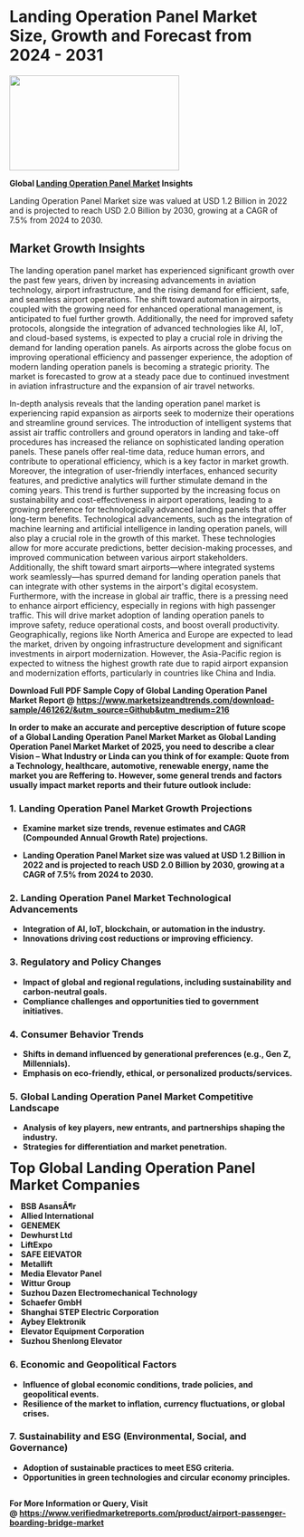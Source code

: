 <H1>Landing Operation Panel Market Size, Growth and Forecast from 2024 - 2031</H1><img class="aligncenter size-medium wp-image-584254" src="https://thirdeyenews.in/wp-content/uploads/2024/09/Global-Market-Research-300x168.jpeg" alt="" width="300" height="168" /><p><strong>Global&nbsp;<a href="https://www.marketsizeandtrends.com/download-sample/461262/&amp;utm_source=Github&utm_medium=216">Landing Operation Panel Market</a> Insights</strong></p><p>Landing Operation Panel Market size was valued at USD 1.2 Billion in 2022 and is projected to reach USD 2.0 Billion by 2030, growing at a CAGR of 7.5% from 2024 to 2030.</p><p><h2>Market Growth Insights</h2> <p>The landing operation panel market has experienced significant growth over the past few years, driven by increasing advancements in aviation technology, airport infrastructure, and the rising demand for efficient, safe, and seamless airport operations. The shift toward automation in airports, coupled with the growing need for enhanced operational management, is anticipated to fuel further growth. Additionally, the need for improved safety protocols, alongside the integration of advanced technologies like AI, IoT, and cloud-based systems, is expected to play a crucial role in driving the demand for landing operation panels. As airports across the globe focus on improving operational efficiency and passenger experience, the adoption of modern landing operation panels is becoming a strategic priority. The market is forecasted to grow at a steady pace due to continued investment in aviation infrastructure and the expansion of air travel networks.</p> <p><strong></strong></p> <p>In-depth analysis reveals that the landing operation panel market is experiencing rapid expansion as airports seek to modernize their operations and streamline ground services. The introduction of intelligent systems that assist air traffic controllers and ground operators in landing and take-off procedures has increased the reliance on sophisticated landing operation panels. These panels offer real-time data, reduce human errors, and contribute to operational efficiency, which is a key factor in market growth. Moreover, the integration of user-friendly interfaces, enhanced security features, and predictive analytics will further stimulate demand in the coming years. This trend is further supported by the increasing focus on sustainability and cost-effectiveness in airport operations, leading to a growing preference for technologically advanced landing panels that offer long-term benefits. Technological advancements, such as the integration of machine learning and artificial intelligence in landing operation panels, will also play a crucial role in the growth of this market. These technologies allow for more accurate predictions, better decision-making processes, and improved communication between various airport stakeholders. Additionally, the shift toward smart airports—where integrated systems work seamlessly—has spurred demand for landing operation panels that can integrate with other systems in the airport's digital ecosystem. Furthermore, with the increase in global air traffic, there is a pressing need to enhance airport efficiency, especially in regions with high passenger traffic. This will drive market adoption of landing operation panels to improve safety, reduce operational costs, and boost overall productivity. Geographically, regions like North America and Europe are expected to lead the market, driven by ongoing infrastructure development and significant investments in airport modernization. However, the Asia-Pacific region is expected to witness the highest growth rate due to rapid airport expansion and modernization efforts, particularly in countries like China and India. <p><strong></p><p><span class=""><strong>Download Full PDF Sample Copy of Global Landing Operation Panel Market Report</strong> @ <a href="https://www.marketsizeandtrends.com/download-sample/461262/&amp;utm_source=Github&utm_medium=216" target="_blank">https://www.marketsizeandtrends.com/download-sample/461262/&amp;utm_source=Github&utm_medium=216</a></span></p><p>In order to make an accurate and perceptive description of future scope of a Global&nbsp;Landing Operation Panel Market Market as Global&nbsp;Landing Operation Panel Market Market of 2025, you need to describe a clear Vision &ndash; What Industry or Linda can you think of for example: Quote from a Technology, healthcare, automotive, renewable energy, name the market you are Reffering to. However, some general trends and factors usually impact market reports and their future outlook include:</p><h3>1.&nbsp;<strong>Landing Operation Panel Market Growth Projections</strong></h3><ul><li>Examine market size trends, revenue estimates and CAGR (Compounded Annual Growth Rate) projections.</li><li><p>Landing Operation Panel Market size was valued at USD 1.2 Billion in 2022 and is projected to reach USD 2.0 Billion by 2030, growing at a CAGR of 7.5% from 2024 to 2030.</p></li></ul><h3>2.&nbsp;<strong>Landing Operation Panel Market Technological Advancements</strong></h3><ul><li>Integration of AI, IoT, blockchain, or automation in the industry.</li><li>Innovations driving cost reductions or improving efficiency.</li></ul><h3>3.&nbsp;<strong>Regulatory and Policy Changes</strong></h3><ul><li>Impact of global and regional regulations, including sustainability and carbon-neutral goals.</li><li>Compliance challenges and opportunities tied to government initiatives.</li></ul><h3>4.&nbsp;<strong>Consumer Behavior Trends</strong></h3><ul><li>Shifts in demand influenced by generational preferences (e.g., Gen Z, Millennials).</li><li>Emphasis on eco-friendly, ethical, or personalized products/services.</li></ul><h3>5.&nbsp;<strong>Global Landing Operation Panel Market Competitive Landscape</strong></h3><ul><li>Analysis of key players, new entrants, and partnerships shaping the industry.</li><li>Strategies for differentiation and market penetration.</li></ul><p data-pm-slice="1 1 []"><span style="color: inherit; font-family: inherit; font-size: 25px;">Top Global Landing Operation Panel Market Companies</span></p><div class="" data-test-id=""><p><li>BSB AsansÃ¶r</li><li> Allied International</li><li> GENEMEK</li><li> Dewhurst Ltd</li><li> LiftExpo</li><li> SAFE ElEVATOR</li><li> Metallift</li><li> Media Elevator Panel</li><li> Wittur Group</li><li> Suzhou Dazen Electromechanical Technology</li><li> Schaefer GmbH</li><li> Shanghai STEP Electric Corporation</li><li> Aybey Elektronik</li><li> Elevator Equipment Corporation</li><li> Suzhou Shenlong Elevator</li></p></div><h3>6.&nbsp;<strong>Economic and Geopolitical Factors</strong></h3><ul><li>Influence of global economic conditions, trade policies, and geopolitical events.</li><li>Resilience of the market to inflation, currency fluctuations, or global crises.</li></ul><h3>7.&nbsp;<strong>Sustainability and ESG (Environmental, Social, and Governance)</strong></h3><ul><li>Adoption of sustainable practices to meet ESG criteria.</li><li>Opportunities in green technologies and circular economy principles.</li></ul><h2><strong style="font-size: 14px;">For More Information or Query, Visit @&nbsp;</strong><a style="background-color: #ffffff; font-size: 14px;" href="https://www.marketsizeandtrends.com/report/landing-operation-panel-market/" target="_blank">https://www.verifiedmarketreports.com/product/airport-passenger-boarding-bridge-market</a></h2>
